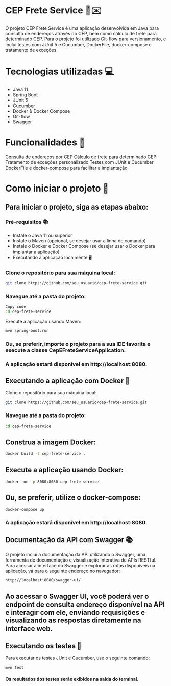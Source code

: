 # CEP Frete Service 🚚✉️
O projeto CEP Frete Service é uma aplicação desenvolvida em Java para consulta de endereços através do CEP, bem como cálculo de frete para determinado CEP. Para o projeto foi utilizado Git-flow para versionamento, e inclui testes com JUnit 5 e Cucumber, DockerFile, docker-compose e tratamento de exceções.

# Tecnologias utilizadas 💻
  - Java 11
  - Spring Boot
  - JUnit 5
  - Cucumber
  - Docker & Docker Compose
  - Git-flow
  - Swagger

# Funcionalidades 🚀
Consulta de endereços por CEP
Cálculo de frete para determinado CEP
Tratamento de exceções personalizado
Testes com JUnit e Cucumber
DockerFile e docker-compose para facilitar a implantação

# Como iniciar o projeto 🚀
## Para iniciar o projeto, siga as etapas abaixo:

### Pré-requisitos 📚

  - Instale o Java 11 ou superior
  - Instale o Maven (opcional, se desejar usar a linha de comando)
  - Instale o Docker e Docker Compose (se desejar usar o Docker para implantar a aplicação)
  - Executando a aplicação localmente 🖥️

### Clone o repositório para sua máquina local:

``` bash
git clone https://github.com/seu_usuario/cep-frete-service.git
```
### Navegue até a pasta do projeto:

``` bash
Copy code
cd cep-frete-service
```
Execute a aplicação usando Maven:

``` bash
mvn spring-boot:run
```
### Ou, se preferir, importe o projeto para a sua IDE favorita e execute a classe CepEFreteServiceApplication.

### A aplicação estará disponível em http://localhost:8080.

## Executando a aplicação com Docker 🐳
Clone o repositório para sua máquina local:

``` bash
git clone https://github.com/seu_usuario/cep-frete-service.git
```
### Navegue até a pasta do projeto:

``` bash
cd cep-frete-service
```
## Construa a imagem Docker:

``` bash
docker build -t cep-frete-service .
```
## Execute a aplicação usando Docker:

``` bash
docker run -p 8080:8080 cep-frete-service
```

## Ou, se preferir, utilize o docker-compose:

``` bash
docker-compose up
```
### A aplicação estará disponível em http://localhost:8080.

## Documentação da API com Swagger 📚
O projeto inclui a documentação da API utilizando o Swagger, uma ferramenta de documentação e visualização interativa de APIs RESTful. Para acessar a interface do Swagger e explorar as rotas disponíveis na aplicação, vá para o seguinte endereço no navegador:

``` bash
http://localhost:8080/swagger-ui/
```

## Ao acessar o Swagger UI, você poderá ver o endpoint de consulta endereço disponível na API e interagir com ele, enviando requisições e visualizando as respostas diretamente na interface web.

## Executando os testes 🧪
Para executar os testes JUnit e Cucumber, use o seguinte comando:

``` bash
mvn test
```
#### Os resultados dos testes serão exibidos na saída do terminal.
